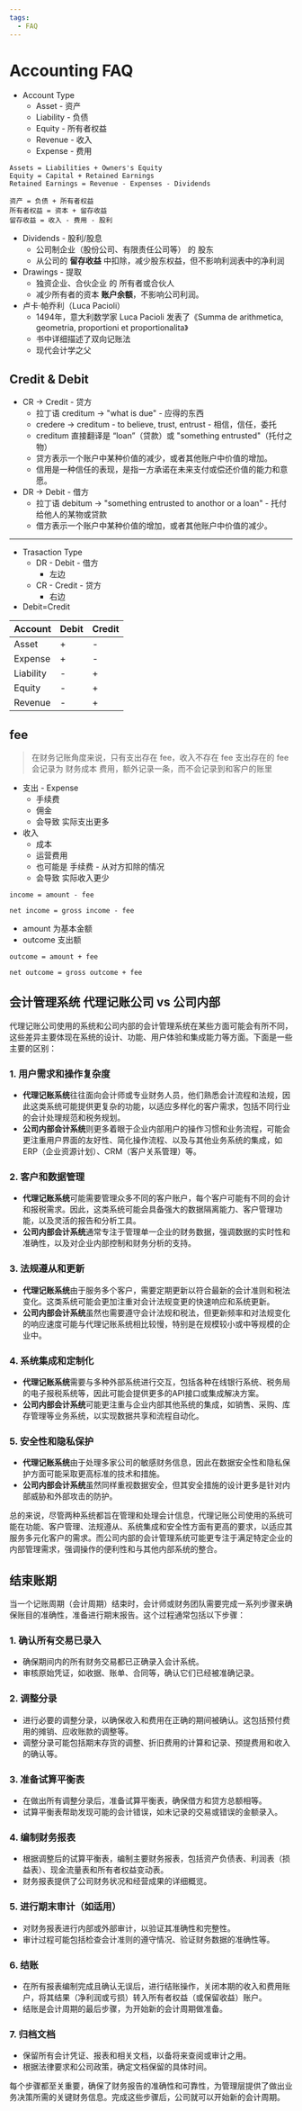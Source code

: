 ```yaml
---
tags:
  - FAQ
---
```


# Accounting FAQ

- Account Type
  - Asset - 资产
  - Liability - 负债
  - Equity - 所有者权益
  - Revenue - 收入
  - Expense - 费用

```
Assets = Liabilities + Owners's Equity
Equity = Capital + Retained Earnings
Retained Earnings = Revenue - Expenses - Dividends

资产 = 负债 + 所有者权益
所有者权益 = 资本 + 留存收益
留存收益 = 收入 - 费用 - 股利
```

- Dividends - 股利/股息
  - 公司制企业（股份公司、有限责任公司等） 的 股东
  - 从公司的 **留存收益** 中扣除，减少股东权益，但不影响利润表中的净利润
- Drawings - 提取
  - 独资企业、合伙企业 的 所有者或合伙人
  - 减少所有者的资本 **账户余额**，不影响公司利润。
- 卢卡·帕乔利（Luca Pacioli）
  - 1494年，意大利数学家 Luca Pacioli 发表了《Summa de arithmetica, geometria, proportioni et proportionalita》
  - 书中详细描述了双向记账法
  - 现代会计学之父

## Credit & Debit

- CR -> Credit - 贷方
  - 拉丁语 creditum -> "what is due" - 应得的东西
  - credere -> creditum - to believe, trust, entrust - 相信，信任，委托
  - creditum 直接翻译是 “loan”（贷款）或 "something entrusted"（托付之物）
  - 贷方表示一个账户中某种价值的减少，或者其他账户中价值的增加。
  - 信用是一种信任的表现，是指一方承诺在未来支付或偿还价值的能力和意愿。
- DR -> Debit - 借方
  - 拉丁语 debitum -> "something entrusted to anothor or a loan" - 托付给他人的某物或贷款
  - 借方表示一个账户中某种价值的增加，或者其他账户中价值的减少。

---

- Trasaction Type
  - DR - Debit - 借方
    - 左边
  - CR - Credit - 贷方
    - 右边
- Debit=Credit

| Account   | Debit | Credit |
| --------- | ----- | ------ |
| Asset     | +     | -      |
| Expense   | +     | -      |
| Liability | -     | +      |
| Equity    | -     | +      |
| Revenue   | -     | +      |

## fee

> 在财务记账角度来说，只有支出存在 fee，收入不存在 fee
> 支出存在的 fee 会记录为 财务成本 费用，额外记录一条，而不会记录到和客户的账里

- 支出 - Expense
  - 手续费
  - 佣金
  - 会导致 实际支出更多
- 收入
  - 成本
  - 运营费用
  - 也可能是 手续费 - 从对方扣除的情况
  - 会导致 实际收入更少

```
income = amount - fee

net income = gross income - fee
```

- amount 为基本金额
- outcome 支出额

```
outcome = amount + fee

net outcome = gross outcome + fee
```

## 会计管理系统 代理记账公司 vs 公司内部

代理记账公司使用的系统和公司内部的会计管理系统在某些方面可能会有所不同，这些差异主要体现在系统的设计、功能、用户体验和集成能力等方面。下面是一些主要的区别：

### 1. 用户需求和操作复杂度

- **代理记账系统**往往面向会计师或专业财务人员，他们熟悉会计流程和法规，因此这类系统可能提供更复杂的功能，以适应多样化的客户需求，包括不同行业的会计处理规范和税务规划。
- **公司内部会计系统**则更多着眼于企业内部用户的操作习惯和业务流程，可能会更注重用户界面的友好性、简化操作流程、以及与其他业务系统的集成，如ERP（企业资源计划）、CRM（客户关系管理）等。

### 2. 客户和数据管理

- **代理记账系统**可能需要管理众多不同的客户账户，每个客户可能有不同的会计和报税需求。因此，这类系统可能会具备强大的数据隔离能力、客户管理功能，以及灵活的报告和分析工具。
- **公司内部会计系统**通常专注于管理单一企业的财务数据，强调数据的实时性和准确性，以及对企业内部控制和财务分析的支持。

### 3. 法规遵从和更新

- **代理记账系统**由于服务多个客户，需要定期更新以符合最新的会计准则和税法变化。这类系统可能会更加注重对会计法规变更的快速响应和系统更新。
- **公司内部会计系统**虽然也需要遵守会计法规和税法，但更新频率和对法规变化的响应速度可能与代理记账系统相比较慢，特别是在规模较小或中等规模的企业中。

### 4. 系统集成和定制化

- **代理记账系统**需要与多种外部系统进行交互，包括各种在线银行系统、税务局的电子报税系统等，因此可能会提供更多的API接口或集成解决方案。
- **公司内部会计系统**可能更注重与企业内部其他系统的集成，如销售、采购、库存管理等业务系统，以实现数据共享和流程自动化。

### 5. 安全性和隐私保护

- **代理记账系统**由于处理多家公司的敏感财务信息，因此在数据安全性和隐私保护方面可能采取更高标准的技术和措施。
- **公司内部会计系统**虽然同样重视数据安全，但其安全措施的设计更多是针对内部威胁和外部攻击的防护。

总的来说，尽管两种系统都旨在管理和处理会计信息，代理记账公司使用的系统可能在功能、客户管理、法规遵从、系统集成和安全性方面有更高的要求，以适应其服务多元化客户的需求。而公司内部的会计管理系统可能更专注于满足特定企业的内部管理需求，强调操作的便利性和与其他内部系统的整合。

## 结束账期

当一个记账周期（会计周期）结束时，会计师或财务团队需要完成一系列步骤来确保账目的准确性，准备进行期末报告。这个过程通常包括以下步骤：

### 1. 确认所有交易已录入

- 确保期间内的所有财务交易都已正确录入会计系统。
- 审核原始凭证，如收据、账单、合同等，确认它们已经被准确记录。

### 2. 调整分录

- 进行必要的调整分录，以确保收入和费用在正确的期间被确认。这包括预付费用的摊销、应收账款的调整等。
- 调整分录可能包括期末存货的调整、折旧费用的计算和记录、预提费用和收入的确认等。

### 3. 准备试算平衡表

- 在做出所有调整分录后，准备试算平衡表，确保借方和贷方总额相等。
- 试算平衡表帮助发现可能的会计错误，如未记录的交易或错误的金额录入。

### 4. 编制财务报表

- 根据调整后的试算平衡表，编制主要财务报表，包括资产负债表、利润表（损益表）、现金流量表和所有者权益变动表。
- 财务报表提供了公司财务状况和经营成果的详细概览。

### 5. 进行期末审计（如适用）

- 对财务报表进行内部或外部审计，以验证其准确性和完整性。
- 审计过程可能包括检查会计准则的遵守情况、验证财务数据的准确性等。

### 6. 结账

- 在所有报表编制完成且确认无误后，进行结账操作，关闭本期的收入和费用账户，将其结果（净利润或亏损）转入所有者权益（或保留收益）账户。
- 结账是会计周期的最后步骤，为开始新的会计周期做准备。

### 7. 归档文档

- 保留所有会计凭证、报表和相关文档，以备将来查阅或审计之用。
- 根据法律要求和公司政策，确定文档保留的具体时间。

每个步骤都至关重要，确保了财务报告的准确性和可靠性，为管理层提供了做出业务决策所需的关键财务信息。完成这些步骤后，公司就可以开始新的会计周期。
